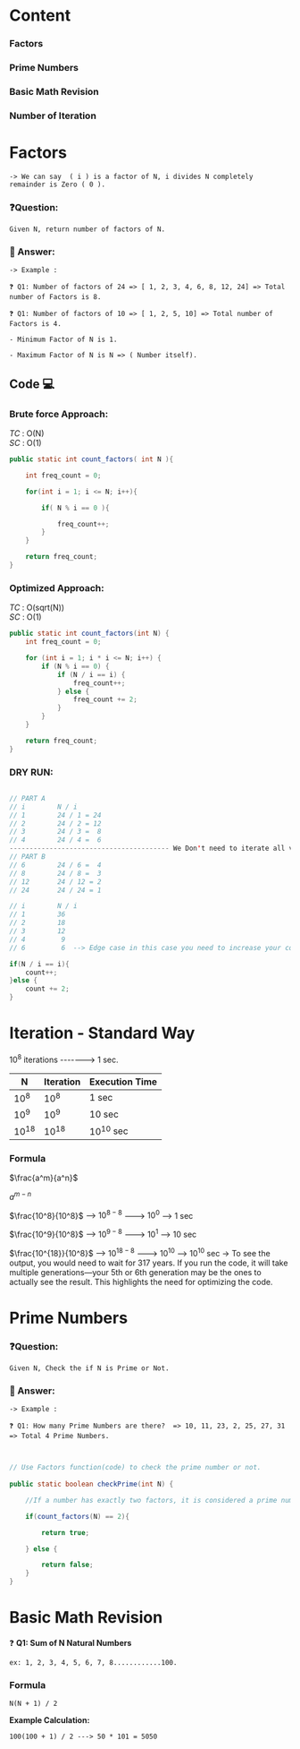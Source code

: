 # Content

### Factors
### Prime Numbers
### Basic Math Revision
### Number of Iteration


# Factors
    -> We can say  ( i ) is a factor of N, i divides N completely remainder is Zero ( 0 ).

### ❓Question:
    Given N, return number of factors of N. 

### 💬 Answer:

    -> Example : 

    ❓ Q1: Number of factors of 24 => [ 1, 2, 3, 4, 6, 8, 12, 24] => Total number of Factors is 8.

    ❓ Q1: Number of factors of 10 => [ 1, 2, 5, 10] => Total number of Factors is 4.

    - Minimum Factor of N is 1.

    - Maximum Factor of N is N => ( Number itself).

## Code 💻

### Brute force Approach:

_TC_ : O(N)  
_SC_ : O(1)

```java
public static int count_factors( int N ){

    int freq_count = 0;

    for(int i = 1; i <= N; i++){

        if( N % i == 0 ){

            freq_count++;
        }
    }

    return freq_count;
}
```
### Optimized Approach:

_TC_ : O(sqrt(N))  
_SC_ : O(1)

```java
public static int count_factors(int N) {
    int freq_count = 0;

    for (int i = 1; i * i <= N; i++) {
        if (N % i == 0) { 
            if (N / i == i) {
                freq_count++; 
            } else {
                freq_count += 2; 
            }
        }
    }

    return freq_count;
}
```
### DRY RUN:

```java

// PART A
// i        N / i 
// 1        24 / 1 = 24
// 2        24 / 2 = 12
// 3        24 / 3 =  8
// 4        24 / 4 =  6
---------------------------------------- We Don't need to iterate all values, just iterate the PART A 
// PART B
// 6        24 / 6 =  4
// 8        24 / 8 =  3
// 12       24 / 12 = 2
// 24       24 / 24 = 1
```

```java
// i        N / i  
// 1        36
// 2        18
// 3        12
// 4         9
// 6         6  --> Edge case in this case you need to increase your count by 1 else incease count by 2.

if(N / i == i){
    count++;
}else {
    count += 2;
}

```


# Iteration - Standard Way

$10^8$ iterations -------> 1 sec.


| N        | Iteration | Execution Time |
|----------|-----------|----------------|
| $10^8$   | $10^8$    | 1 sec          |
| $10^9$   | $10^9$    | 10 sec         |
| $10^{18}$| $10^{18}$ | $10^{10}$ sec  |


### Formula

$\frac{a^m}{a^n}$

$a^{m - n}$

$\frac{10^8}{10^8}$  -->  $10^{8 - 8}$  ---> $10^0$  --> 1 sec

$\frac{10^9}{10^8}$  -->  $10^{9 - 8}$  ---> $10^1$  --> 10 sec

$\frac{10^{18}}{10^8}$  -->  $10^{18 - 8}$  ---> $10^{10}$  --> $10^{10}$ sec  -> To see the output, you would need to wait for 317 years. If you run the code, it will take multiple generations—your 5th or 6th generation may be the ones to actually see the result. This highlights the need for optimizing the code.


# Prime Numbers

### ❓Question:
    Given N, Check the if N is Prime or Not.

### 💬 Answer:

    -> Example : 

    ❓ Q1: How many Prime Numbers are there?  => 10, 11, 23, 2, 25, 27, 31 => Total 4 Prime Numbers.


```java


// Use Factors function(code) to check the prime number or not.
 
public static boolean checkPrime(int N) {

    //If a number has exactly two factors, it is considered a prime number; otherwise, it is not a prime.....

    if(count_factors(N) == 2){

        return true;

    } else {

        return false;
    }
}

```

# Basic Math Revision

❓ **Q1: Sum of N Natural Numbers**

    ex: 1, 2, 3, 4, 5, 6, 7, 8............100.
    
### Formula

    N(N + 1) / 2

**Example Calculation:**

    100(100 + 1) / 2 ---> 50 * 101 = 5050





